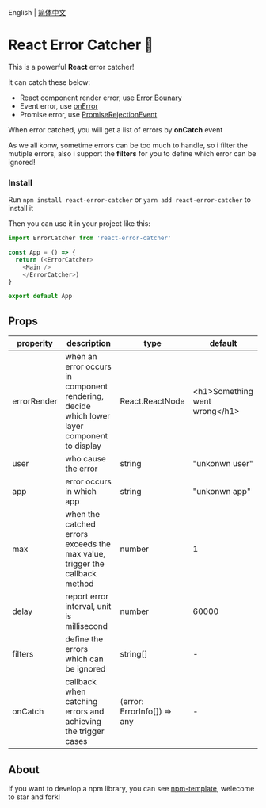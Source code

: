 English | [简体中文](./README.zh-CN.md)

# React Error Catcher 🍑

This is a powerful **React** error catcher!

It can catch these below:
- React component render error, use [Error Bounary](https://zh-hans.reactjs.org/docs/error-boundaries.html)
- Event error, use [onError](https://developer.mozilla.org/zh-CN/docs/Web/API/ErrorEvent)
- Promise error, use [PromiseRejectionEvent](https://developer.mozilla.org/zh-CN/docs/Web/API/PromiseRejectionEvent)

When error catched, you will get a list of errors by **onCatch** event

As we all konw, sometime errors can be too much to handle, so i filter the mutiple errors, also i support the **filters** for you to define which error can be ignored!



### Install 

Run `npm install react-error-catcher` or `yarn add react-error-catcher` to install it

Then you can use it in your project like this:

```javascript
import ErrorCatcher from 'react-error-catcher'

const App = () => {
  return (<ErrorCatcher>
    <Main />
    </ErrorCatcher>)
}

export default App
```



## Props

| properity   | description                                                  | type                        | default                         |
| ----------- | ------------------------------------------------------------ | --------------------------- | ------------------------------- |
| errorRender | when an error occurs in component rendering, decide which lower layer component to display | React.ReactNode             | \<h1>Something went wrong\</h1> |
| user        | who cause the error                                          | string                      | "unkonwn user"                  |
| app         | error occurs in which app                                    | string                      | "unkonwn app"                   |
| max         | when the catched errors exceeds the max value,  trigger the callback method | number                      | 1                               |
| delay       | report error interval, unit is millisecond                   | number                      | 60000                           |
| filters     | define the errors which can be ignored                       | string[]                    | -                               |
| onCatch     | callback when catching errors and achieving the trigger cases | (error: ErrorInfo[]) => any | -                               |



## About

If you want to develop a npm library, you can see [npm-template](https://github.com/Y-lonelY/npm-template), welecome to star and fork!



